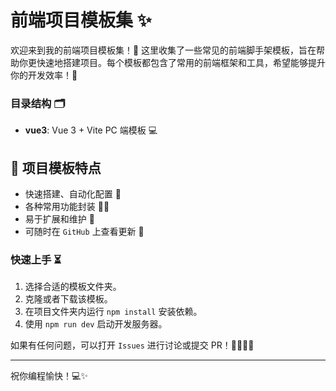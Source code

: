 # 前端项目模板集 ✨
欢迎来到我的前端项目模板集！🎉 这里收集了一些常见的前端脚手架模板，旨在帮助你更快速地搭建项目。每个模板都包含了常用的前端框架和工具，希望能够提升你的开发效率！🚀

### 目录结构 🗂️
- **vue3**: Vue 3 + Vite PC 端模板 💻

## 🎨 项目模板特点
- 快速搭建、自动化配置 🎯
- 各种常用功能封装 🤹‍♀️
- 易于扩展和维护 🔧
- 可随时在 `GitHub` 上查看更新 📡

### 快速上手 ⏳
1. 选择合适的模板文件夹。
2. 克隆或者下载该模板。
3. 在项目文件夹内运行 `npm install` 安装依赖。
4. 使用 `npm run dev` 启动开发服务器。

如果有任何问题，可以打开 `Issues` 进行讨论或提交 PR！👨‍💻👩‍💻

---

祝你编程愉快！💻✨
